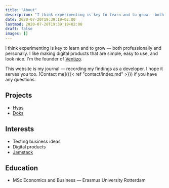 ```yaml
---
title: "About"
description: "I think experimenting is key to learn and to grow — both professionally and personaly. I like making digital products that are simple, easy to use, and look nice. I'm the founder of Ventizo."
date: 2020-07-20T19:39:19+02:00
lastmod: 2020-07-20T19:39:19+02:00
draft: false
images: []
---
```


I think experimenting is key to learn and to grow — both professionally and personally. I like making digital products that are simple, easy to use, and look nice. I'm the founder of [Ventizo](https://ventizo.com/).

This website is my journal — recording my findings as a developer. I hope it serves you too. [Contact me]({{< ref "contact/index.md" >}}) if you have any questions.

## Projects

- [Hyas](https://gethyas.com/)
- [Doks](https://getdoks.org/)

## Interests

- Testing business ideas
- Digital products
- [Jamstack](https://jamstack.org/)

## Education

- MSc Economics and Business — Erasmus University Rotterdam
